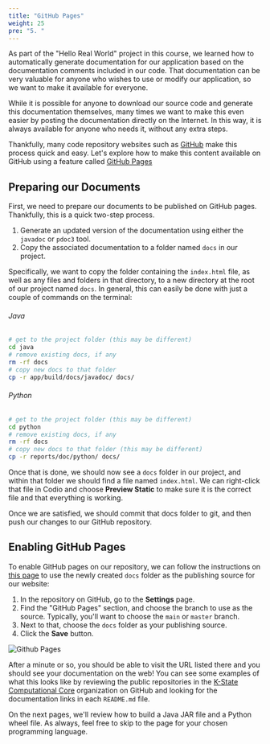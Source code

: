 ```yaml
---
title: "GitHub Pages"
weight: 25
pre: "5. "
---
```

As part of the "Hello Real World" project in this course, we learned how to automatically generate documentation for our application based on the documentation comments included in our code. That documentation can be very valuable for anyone who wishes to use or modify our application, so we want to make it available for everyone. 

While it is possible for anyone to download our source code and generate this documentation themselves, many times we want to make this even easier by posting the documentation directly on the Internet. In this way, it is always available for anyone who needs it, without any extra steps. 

Thankfully, many code repository websites such as [GitHub](https://github.com/) make this process quick and easy. Let's explore how to make this content available on GitHub using a feature called [GitHub Pages](https://pages.github.com/)

## Preparing our Documents

First, we need to prepare our documents to be published on GitHub pages. Thankfully, this is a quick two-step process.

1. Generate an updated version of the documentation using either the `javadoc` or `pdoc3` tool. 
2. Copy the associated documentation to a folder named `docs` in our project.

Specifically, we want to copy the folder containing the `index.html` file, as well as any files and folders in that directory, to a new directory at the root of our project named `docs`. In general, this can easily be done with just a couple of commands on the terminal:

###### Java

```bash
# get to the project folder (this may be different)
cd java
# remove existing docs, if any
rm -rf docs
# copy new docs to that folder
cp -r app/build/docs/javadoc/ docs/
```

###### Python

```bash
# get to the project folder (this may be different)
cd python
# remove existing docs, if any
rm -rf docs
# copy new docs to that folder (this may be different)
cp -r reports/doc/python/ docs/
```

Once that is done, we should now see a `docs` folder in our project, and within that folder we should find a file named `index.html`. We can right-click that file in Codio and choose **Preview Static** to make sure it is the correct file and that everything is working. 

Once we are satisfied, we should commit that docs folder to git, and then push our changes to our GitHub repository.

## Enabling GitHub Pages

To enable GitHub pages on our repository, we can follow the instructions on [this page](https://docs.github.com/en/github/working-with-github-pages/configuring-a-publishing-source-for-your-github-pages-site) to use the newly created `docs` folder as the publishing source for our website:

1. In the repository on GitHub, go to the **Settings** page.
2. Find the "GitHub Pages" section, and choose the branch to use as the source. Typically, you'll want to choose the `main` or `master` branch.
3. Next to that, choose the `docs` folder as your publishing source.
4. Click the **Save** button.

![Github Pages](../../images/15/gh-pages.png)

After a minute or so, you should be able to visit the URL listed there and you should see your documentation on the web! You can see some examples of what this looks like by reviewing the public repositories in the [K-State Computational Core](https://github.com/K-State-Computational-Core/) organization on GitHub and looking for the documentation links in each `README.md` file. 

On the next pages, we'll review how to build a Java JAR file and a Python wheel file. As always, feel free to skip to the page for your chosen programming language.

